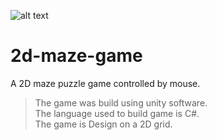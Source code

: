 ![alt text](http://url/to/img.png)
# 2d-maze-game
A 2D maze puzzle game controlled by mouse.</br> 
>The game was build using unity software.</br>
>The language used to build game is C#.</br>
>The game is Design on a 2D grid.
